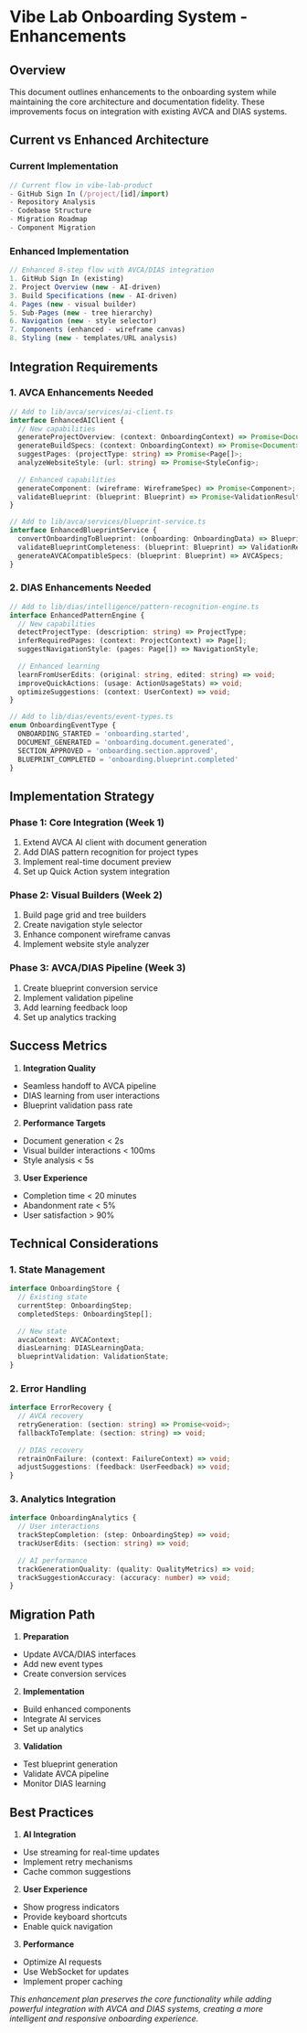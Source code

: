 # Vibe Lab Onboarding System - Enhancements

## Overview

This document outlines enhancements to the onboarding system while maintaining the core architecture and documentation fidelity. These improvements focus on integration with existing AVCA and DIAS systems.

## Current vs Enhanced Architecture

### Current Implementation
```typescript
// Current flow in vibe-lab-product
- GitHub Sign In (/project/[id]/import)
- Repository Analysis
- Codebase Structure
- Migration Roadmap
- Component Migration
```

### Enhanced Implementation
```typescript
// Enhanced 8-step flow with AVCA/DIAS integration
1. GitHub Sign In (existing)
2. Project Overview (new - AI-driven)
3. Build Specifications (new - AI-driven)
4. Pages (new - visual builder)
5. Sub-Pages (new - tree hierarchy)
6. Navigation (new - style selector)
7. Components (enhanced - wireframe canvas)
8. Styling (new - templates/URL analysis)
```

## Integration Requirements

### 1. AVCA Enhancements Needed
```typescript
// Add to lib/avca/services/ai-client.ts
interface EnhancedAIClient {
  // New capabilities
  generateProjectOverview: (context: OnboardingContext) => Promise<Document>;
  generateBuildSpecs: (context: OnboardingContext) => Promise<Document>;
  suggestPages: (projectType: string) => Promise<Page[]>;
  analyzeWebsiteStyle: (url: string) => Promise<StyleConfig>;
  
  // Enhanced capabilities
  generateComponent: (wireframe: WireframeSpec) => Promise<Component>;
  validateBlueprint: (blueprint: Blueprint) => Promise<ValidationResult>;
}

// Add to lib/avca/services/blueprint-service.ts
interface EnhancedBlueprintService {
  convertOnboardingToBlueprint: (onboarding: OnboardingData) => Blueprint;
  validateBlueprintCompleteness: (blueprint: Blueprint) => ValidationResult;
  generateAVCACompatibleSpecs: (blueprint: Blueprint) => AVCASpecs;
}
```

### 2. DIAS Enhancements Needed
```typescript
// Add to lib/dias/intelligence/pattern-recognition-engine.ts
interface EnhancedPatternEngine {
  // New capabilities
  detectProjectType: (description: string) => ProjectType;
  inferRequiredPages: (context: ProjectContext) => Page[];
  suggestNavigationStyle: (pages: Page[]) => NavigationStyle;
  
  // Enhanced learning
  learnFromUserEdits: (original: string, edited: string) => void;
  improveQuickActions: (usage: ActionUsageStats) => void;
  optimizeSuggestions: (context: UserContext) => void;
}

// Add to lib/dias/events/event-types.ts
enum OnboardingEventType {
  ONBOARDING_STARTED = 'onboarding.started',
  DOCUMENT_GENERATED = 'onboarding.document.generated',
  SECTION_APPROVED = 'onboarding.section.approved',
  BLUEPRINT_COMPLETED = 'onboarding.blueprint.completed'
}
```

## Implementation Strategy

### Phase 1: Core Integration (Week 1)
1. Extend AVCA AI client with document generation
2. Add DIAS pattern recognition for project types
3. Implement real-time document preview
4. Set up Quick Action system integration

### Phase 2: Visual Builders (Week 2)
1. Build page grid and tree builders
2. Create navigation style selector
3. Enhance component wireframe canvas
4. Implement website style analyzer

### Phase 3: AVCA/DIAS Pipeline (Week 3)
1. Create blueprint conversion service
2. Implement validation pipeline
3. Add learning feedback loop
4. Set up analytics tracking

## Success Metrics

1. **Integration Quality**
- Seamless handoff to AVCA pipeline
- DIAS learning from user interactions
- Blueprint validation pass rate

2. **Performance Targets**
- Document generation < 2s
- Visual builder interactions < 100ms
- Style analysis < 5s

3. **User Experience**
- Completion time < 20 minutes
- Abandonment rate < 5%
- User satisfaction > 90%

## Technical Considerations

### 1. State Management
```typescript
interface OnboardingStore {
  // Existing state
  currentStep: OnboardingStep;
  completedSteps: OnboardingStep[];
  
  // New state
  avcaContext: AVCAContext;
  diasLearning: DIASLearningData;
  blueprintValidation: ValidationState;
}
```

### 2. Error Handling
```typescript
interface ErrorRecovery {
  // AVCA recovery
  retryGeneration: (section: string) => Promise<void>;
  fallbackToTemplate: (section: string) => void;
  
  // DIAS recovery
  retrainOnFailure: (context: FailureContext) => void;
  adjustSuggestions: (feedback: UserFeedback) => void;
}
```

### 3. Analytics Integration
```typescript
interface OnboardingAnalytics {
  // User interactions
  trackStepCompletion: (step: OnboardingStep) => void;
  trackUserEdits: (section: string) => void;
  
  // AI performance
  trackGenerationQuality: (quality: QualityMetrics) => void;
  trackSuggestionAccuracy: (accuracy: number) => void;
}
```

## Migration Path

1. **Preparation**
- Update AVCA/DIAS interfaces
- Add new event types
- Create conversion services

2. **Implementation**
- Build enhanced components
- Integrate AI services
- Set up analytics

3. **Validation**
- Test blueprint generation
- Validate AVCA pipeline
- Monitor DIAS learning

## Best Practices

1. **AI Integration**
- Use streaming for real-time updates
- Implement retry mechanisms
- Cache common suggestions

2. **User Experience**
- Show progress indicators
- Provide keyboard shortcuts
- Enable quick navigation

3. **Performance**
- Optimize AI requests
- Use WebSocket for updates
- Implement proper caching

*This enhancement plan preserves the core functionality while adding powerful integration with AVCA and DIAS systems, creating a more intelligent and responsive onboarding experience.*